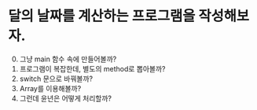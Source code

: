 # 달의 날짜를 계산하는 프로그램을 작성해보자.

0. 그냥 main 함수 속에 만들어볼까?
1. 프로그램이 복잡한데, 별도의 method로 뽑아볼까?
2. switch 문으로 바꿔볼까?
3. Array를 이용해볼까?
4. 그런데 윤년은 어떻게 처리할까?
